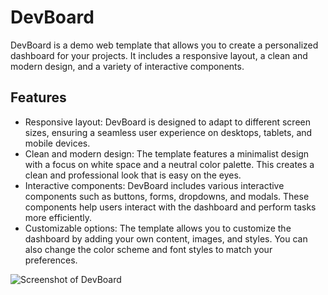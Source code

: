 # DevBoard

DevBoard is a demo web template that allows you to create a personalized dashboard for your projects. It includes a responsive layout, a clean and modern design, and a variety of interactive components.

## Features

- Responsive layout: DevBoard is designed to adapt to different screen sizes, ensuring a seamless user experience on desktops, tablets, and mobile devices.
- Clean and modern design: The template features a minimalist design with a focus on white space and a neutral color palette. This creates a clean and professional look that is easy on the eyes.
- Interactive components: DevBoard includes various interactive components such as buttons, forms, dropdowns, and modals. These components help users interact with the dashboard and perform tasks more efficiently.
- Customizable options: The template allows you to customize the dashboard by adding your own content, images, and styles. You can also change the color scheme and font styles to match your preferences.

![Screenshot of DevBoard](https://github.com/mainul/DevBoard/blob/master/assets/screenshot.png)
